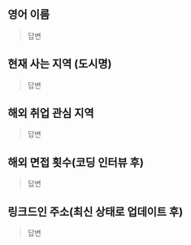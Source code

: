 ## 영어 이름
> 답변

## 현재 사는 지역 (도시명)
> 답변

## 해외 취업 관심 지역
> 답변

## 해외 면접 횟수(코딩 인터뷰 후)
> 답변

## 링크드인 주소(최신 상태로 업데이트 후)
> 답변